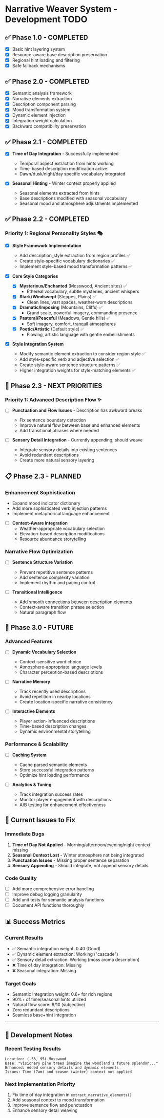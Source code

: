 # Narrative Weaver System - Development TODO

## ✅ **Phase 1.0 - COMPLETED**
- [x] Basic hint layering system
- [x] Resource-aware base description preservation
- [x] Regional hint loading and filtering
- [x] Safe fallback mechanisms

## ✅ **Phase 2.0 - COMPLETED**
- [x] Semantic analysis framework
- [x] Narrative elements extraction
- [x] Description component parsing
- [x] Mood transformation system
- [x] Dynamic element injection
- [x] Integration weight calculation
- [x] Backward compatibility preservation

## ✅ **Phase 2.1 - COMPLETED**
- [x] **Time of Day Integration** - Successfully implemented
  - Temporal aspect extraction from hints working
  - Time-based description modification active
  - Dawn/dusk/night/day specific vocabulary integrated
  
- [x] **Seasonal Hinting** - Winter context properly applied
  - Seasonal elements extracted from hints
  - Base descriptions modified with seasonal vocabulary
  - Seasonal mood and atmosphere adjustments implemented

## ✅ **Phase 2.2 - COMPLETED**

### **Priority 1: Regional Personality Styles** 🎭
- [x] **Style Framework Implementation**
  - Add description_style extraction from region profiles ✅
  - Create style-specific vocabulary dictionaries ✅
  - Implement style-based mood transformation patterns ✅

- [x] **Core Style Categories**
  - [x] **Mysterious/Enchanted** (Mosswood, Ancient sites) ✅
    - Ethereal vocabulary, subtle mysteries, ancient whispers
  - [x] **Stark/Windswept** (Steppes, Plains) ✅
    - Clean lines, vast spaces, weather-worn descriptions
  - [x] **Dramatic/Imposing** (Mountains, Cliffs) ✅
    - Grand scale, powerful imagery, commanding presence
  - [x] **Pastoral/Peaceful** (Meadows, Gentle hills) ✅
    - Soft imagery, comfort, tranquil atmospheres
  - [x] **Poetic/Artistic** (Default style) ✅
    - Flowing, artistic language with gentle embellishments

- [x] **Style Integration System**
  - Modify semantic element extraction to consider region style ✅
  - Add style-specific verb and adjective selection ✅
  - Create style-aware sentence structure patterns ✅
  - Higher integration weights for style-matching elements ✅

## 🚧 **Phase 2.3 - NEXT PRIORITIES**

### **Priority 1: Advanced Description Flow** ✨
- [ ] **Punctuation and Flow Issues** - Description has awkward breaks
  - Fix sentence boundary detection
  - Improve natural flow between base and enhanced elements
  - Add transitional phrases where needed

- [ ] **Sensory Detail Integration** - Currently appending, should weave
  - Integrate sensory details into existing sentences
  - Avoid redundant descriptions
  - Create more natural sensory layering

## 📋 **Phase 2.3 - PLANNED**

### **Enhancement Sophistication**
  - Expand mood indicator dictionary
  - Add more sophisticated verb injection patterns
  - Implement metaphorical language enhancement

- [ ] **Context-Aware Integration**
  - Weather-appropriate vocabulary selection
  - Elevation-based description modifications
  - Resource abundance storytelling

### **Narrative Flow Optimization**
- [ ] **Sentence Structure Variation**
  - Prevent repetitive sentence patterns
  - Add sentence complexity variation
  - Implement rhythm and pacing control

- [ ] **Transitional Intelligence**
  - Add smooth connections between description elements
  - Context-aware transition phrase selection
  - Natural paragraph flow

## 🔬 **Phase 3.0 - FUTURE**

### **Advanced Features**
- [ ] **Dynamic Vocabulary Selection**
  - Context-sensitive word choice
  - Atmosphere-appropriate language levels
  - Character perception-based descriptions

- [ ] **Narrative Memory**
  - Track recently used descriptions
  - Avoid repetition in nearby locations
  - Create location-specific narrative consistency

- [ ] **Interactive Elements**
  - Player action-influenced descriptions
  - Time-based description changes
  - Dynamic environmental storytelling

### **Performance & Scalability**
- [ ] **Caching System**
  - Cache parsed semantic elements
  - Store successful integration patterns
  - Optimize hint loading performance

- [ ] **Analytics & Tuning**
  - Track integration success rates
  - Monitor player engagement with descriptions
  - A/B testing for enhancement effectiveness

## 🐛 **Current Issues to Fix**

### **Immediate Bugs**
1. **Time of Day Not Applied** - Morning/afternoon/evening/night context missing
2. **Seasonal Context Lost** - Winter atmosphere not being integrated
3. **Punctuation Issues** - Missing proper sentence separation
4. **Sensory Appending** - Should integrate, not append sensory details

### **Code Quality**
- [ ] Add more comprehensive error handling
- [ ] Improve debug logging granularity
- [ ] Add unit tests for semantic analysis functions
- [ ] Document API functions thoroughly

## 📊 **Success Metrics**

### **Current Results**
- ✅ Semantic integration weight: 0.40 (Good)
- ✅ Dynamic element extraction: Working ("cascade")
- ✅ Sensory detail extraction: Working (moss aroma description)
- ❌ Time of day integration: Missing
- ❌ Seasonal integration: Missing

### **Target Goals**
- Semantic integration weight: 0.6+ for rich regions
- 90%+ of time/seasonal hints utilized
- Natural flow score: 8/10 (subjective)
- Zero redundant descriptions
- Seamless base+hint integration

---

## 📝 **Development Notes**

### **Recent Testing Results**
```
Location: (-53, 95) Mosswood
Base: "Visionary pine trees imagine the woodland's future splendor..."
Enhanced: Added sensory details and dynamic elements
Issues: Time (7am) and season (winter) context not applied
```

### **Next Implementation Priority**
1. Fix time of day integration in `extract_narrative_elements()`
2. Add seasonal context to mood transformation
3. Improve sentence flow and punctuation
4. Enhance sensory detail weaving

